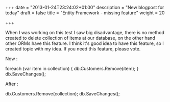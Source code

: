 +++
date = "2013-01-24T23:24:02+01:00"
description = "New blogpost for today"
draft = false
title = "Entity Framework - missing feature"
weight = 20

+++

When I was working on this test
I saw big disadvantage, there is no method created to delete collection of items at our database, on the other hand other ORMs have this feature. I think it's good idea to have this feature, so I created topic with my idea. If you need this feature, please vote.

Now :

foreach (var item in collection)
{
 db.Customers.Remove(item);
}
db.SaveChanges();

After :

db.Customers.Remove(collection);
db.SaveChanges();
